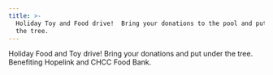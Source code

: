 ```yaml
---
title: >-
  Holiday Toy and Food drive!  Bring your donations to the pool and put under
  the tree.
---
```

Holiday Food and Toy drive!  Bring your donations and put under the tree.  Benefiting Hopelink and CHCC Food Bank.

